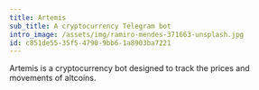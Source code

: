 ```yaml
---
title: Artemis
sub_title: A cryptocurrency Telegram bot
intro_image: /assets/img/ramiro-mendes-371663-unsplash.jpg
id: c851de55-35f5-4790-9bb6-1a8903ba7221
---
```

Artemis is a cryptocurrency bot designed to track the prices and movements of altcoins.